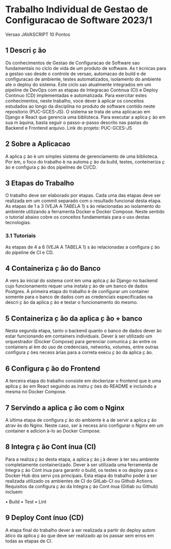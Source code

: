 # Trabalho Individual de Gestao de Configuracao de Software 2023/1
Versao JAVASCRIPT
10 Pontos

## 1 Descri ̧c ̃ao
Os conhecimentos de Gestao de Configuracao de Software sao fundamentais no ciclo de vida de um produto de software. As t ́ecnicas para a gestao vao desde o controle de versao, automacao de build e de configuracao de ambiente, testes automatizados, isolamento do ambiente ate o deploy do sistema. Este ciclo sao atualmente integrados em um pipeline de DevOps com as etapas de Integracao Contınua (CI) e Deploy Contınuo (CD) implementadas e automatizada.
Para exercitar estes conhecimentos, neste trabalho, voce dever ́a aplicar os conceitos estudados ao longo da disciplina no produto de software contido neste repositorio (PUC-GCES-JS).
O sistema se trata de uma aplicacao em Django e React que gerencia uma biblioteca. Para executar a aplica ̧c ̃ao em sua m ́aquina, basta seguir o passo-a-passo descrito nas pastas do Backend e Frontend arquivo. Link do projeto: PUC-GCES-JS

## 2 Sobre a Aplicacao
A aplica ̧c ̃ao  ́e um simples sistema de gerenciamento de uma biblioteca. Por ́em, o foco do trabalho  ́e na automa ̧c ̃ao da build, testes, conteineriza ̧c ̃ao e configura ̧c ̃ao dos pipelines de CI/CD.

## 3 Etapas do Trabalho
O trabalho deve ser elaborado por etapas. Cada uma das etapas deve ser realizada em um commit separado com o resultado funcional desta etapa. As etapas de 1 a 3 (VEJA A TABELA 1) s ̃ao relacionadas ao isolamento do ambiente utilizando a ferramenta Docker e Docker Compose. Neste sentido o tutorial abaixo cobre os conceitos fundamentais para o uso destas tecnologias.


### 3.1 Tutoriais
As etapas de 4 a 6 (VEJA A TABELA 1) s ̃ao relacionadas a configura ̧c ̃ao do pipeline de CI e CD.

## 4 Containeriza ̧c ̃ao do Banco
A vers ̃ao inicial do sistema cont ́em uma aplica ̧c ̃ao Django no backend cujo funcionamento requer uma instala ̧c ̃ao de um banco de dados Postgres. A primeira etapa do trabalho  ́e de configurar um container somente para o banco de dados com as credenciais especificadas na
descri ̧c ̃ao da aplica ̧c ̃ao e testar o funcionamento do mesmo.

## 5 Containeriza ̧c ̃ao da aplica ̧c ̃ao + banco
Nesta segunda etapa, tanto o backend quanto o banco de dados dever ̃ao estar funcionando em containers individuais. Dever ́a ser utilizado um orquestrador (Docker Compose) para gerenciar comunica ̧c ̃ao entre os containers al ́em do uso de credenciais, networks, volumes, entre outras configura ̧c ̃oes necess ́arias para a correta execu ̧c ̃ao da aplica ̧c ̃ao.

## 6 Configura ̧c ̃ao do Frontend
A terceira etapa do trabalho consiste em dockerizar o frontend que  ́e uma aplica ̧c ̃ao em React seguindo as instru ̧c ̃oes do README e incluindo a mesma no Docker Compose.

## 7 Servindo a aplica ̧c ̃ao com o Nginx
A  ́ultima etapa de configura ̧c ̃ao do ambiente  ́e a de servir a aplica ̧c ̃ao atrav ́es do Nginx. Neste caso, ser ́a necess ́ario configurar o Nginx em um container e adicion ́a-lo ao Docker Compose.

## 8 Integra ̧c ̃ao Cont ́ınua (CI)
Para a realiza ̧c ̃ao desta etapa, a aplica ̧c ̃ao j ́a dever ́a ter seu ambiente completamente containerizado. Dever ́a ser utilizada uma ferramenta de Integra ̧c ̃ao Cont ́ınua para garantir o build, os testes e os deploy para o Docker Hub dos servi ̧cos principais. Esta etapa do trabalho poder ́a ser realizada utilizado os ambientes de CI do GitLab-CI ou Github Actions.
Requisitos da configura ̧c ̃ao da Integra ̧c ̃ao Cont ́ınua (Gitlab ou Github) incluem:

• Build
• Test
• Lint

## 9 Deploy Cont ́ınuo (CD)
A etapa final do trabalho dever ́a ser realizada a partir do deploy autom ́atico da aplica ̧c ̃ao
que deve ser realizado ap ́os passar sem erros em todas as etapas de CI.
